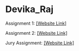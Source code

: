# Devika_Raj

Assignment 1: [[Website Link]](https://htmlpreview.github.io/?https://github.com/NIFT-Web-Design/Devika_Raj/blob/436c40a90bf4d8285bd2ddcef2294740c48dd7fd/Assignment1/index.html)

Assignment 2: [[Website Link]](https://htmlpreview.github.io/?https://github.com/NIFT-Web-Design/Devika_Raj/blob/436c40a90bf4d8285bd2ddcef2294740c48dd7fd/Assignment2/index.html)

Jury Assignment: [[Website Link]](https://htmlpreview.github.io/?https://github.com/NIFT-Web-Design/Devika_Raj/blob/0bdd35f72cea7900fb20f6cba5b8b3acbe5f93e5/Jury%20Assignment/index.html)
